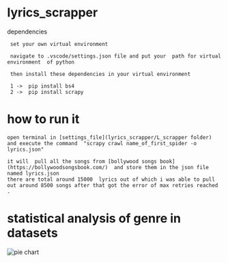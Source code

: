 # lyrics_scrapper


dependencies

     set your own virtual environment

     navigate to .vscode/settings.json file and put your  path for virtual environment  of python
     
     then install these dependencies in your virtual environment
   
     1 ->  pip install bs4
     2 ->  pip install scrapy
    
    
     
    

# how to run it




    open terminal in [settings_file](lyrics_scrapper/L_scrapper folder) and execute the command  "scrapy crawl name_of_first_spider -o lyrics.json"
    
    it will  pull all the songs from [bollywood songs book](https://bollywoodsongsbook.com/)  and store them in the json file named lyrics.json
    there are total around 15000  lyrics out of which i was able to pull out around 8500 songs after that got the error of max retries reached .
    
    
    
    
 # statistical analysis of genre in datasets
 
 ![pie chart](https://github.com/ajitsinghrathore/lyrics_scrapper/blob/master/L_scrapper/Figure_1.png?raw=true)
